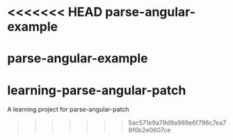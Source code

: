 <<<<<<< HEAD
parse-angular-example
=====================

parse-angular-example
=======
learning-parse-angular-patch
============================

A learning project for parse-angular-patch
>>>>>>> 5ac571e9a79d9a989e6f796c7ea78f6b2e0607ce
